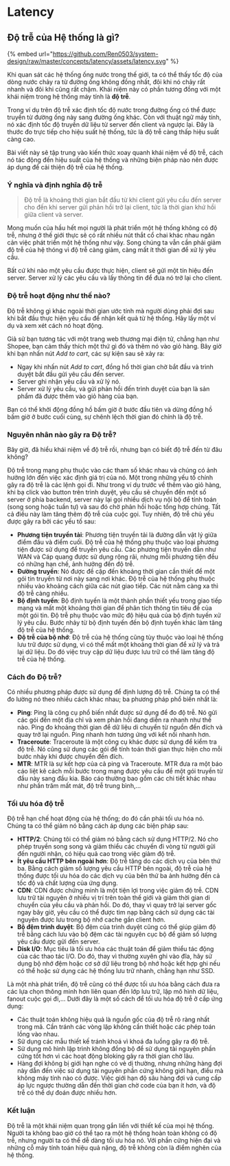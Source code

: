 # Latency

## Độ trễ của Hệ thống là gì?

{% embed url="https://github.com/Ren0503/system-design/raw/master/concepts/latency/assets/latency.svg" %}

Khi quan sát các hệ thống ống nước trong thế giới, ta có thể thấy tốc độ của dòng nước chảy ra từ đường ống không đồng nhất, đôi khi nó chảy rất nhanh và đôi khi cũng rất chậm. Khái niệm này có phần tương đồng với một khái niệm trong hệ thống máy tính là **độ trễ**.

Trong ví dụ trên độ trễ xác định tốc độ nước trong đường ống có thể được truyền từ đường ống này sang đường ống khác. Còn với thuật ngữ máy tính, nó xác định tốc độ truyền dữ liệu từ server đến client và ngược lại. Đây là thước đo trực tiếp cho hiệu suất hệ thống, tức là độ trễ càng thấp hiệu suất càng cao.

Bài viết này sẽ tập trung vào kiến thức xoay quanh khái niệm về độ trễ, cách nó tác động đến hiệu suất của hệ thống và những biện pháp nào nên được áp dụng để cải thiện độ trễ của hệ thống.

### Ý nghĩa và định nghĩa độ trễ

> Độ trễ là khoảng thời gian bắt đầu từ khi client gửi yêu cầu đến server cho đến khi server gửi phản hồi trở lại client, tức là thời gian khứ hồi giữa client và server.

Mong muốn của hầu hết mọi người là phát triển một hệ thống không có độ trễ, nhưng ở thế giới thực sẽ có rất nhiều nút thắt cổ chai khác nhau ngăn cản việc phát triển một hệ thống như vậy. Song chúng ta vẫn cần phải giảm độ trễ của hệ thóng vì độ trễ càng giảm, càng mất ít thời gian để xử lý yêu cầu.

Bất cứ khi nào một yêu cầu được thực hiện, client sẽ gửi một tín hiệu đến server. Server xử lý các yêu cầu và lấy thông tin để đưa nó trở lại cho client.

### Độ trễ hoạt động như thế nào?

Độ trễ không gì khác ngoài thời gian ước tính mà người dùng phải đợi sau khi bắt đầu thực hiện yêu cầu để nhận kết quả từ hệ thống. Hãy lấy một ví dụ và xem xét cách nó hoạt động.

Giả sử bạn tương tác với một trang web thương mại điện tử, chẳng hạn như Shopee, bạn cảm thấy thích một thứ gì đó và thêm nó vào giỏ hàng. Bây giờ khi bạn nhấn nút _Add to cart_, các sự kiện sau sẽ xảy ra:

* Ngay khi nhấn nút _Add to cart_, đồng hồ thời gian chờ bắt đầu và trình duyệt bắt đầu gửi yêu cầu đến server.
* Server ghi nhận yêu cầu và xử lý nó.
* Server xử lý yêu cầu, và gửi phản hồi đến trình duyệt của bạn là sản phẩm đã được thêm vào giỏ hàng của bạn.

Bạn có thể khởi động đồng hồ bấm giờ ở bước đầu tiên và dừng đồng hồ bấm giờ ở bước cuối cùng, sự chênh lệch thời gian đó chính là độ trễ.

### Nguyên nhân nào gây ra Độ trễ?

Bây giờ, đã hiểu khái niệm về độ trễ rồi, nhưng bạn có biết độ trễ đến từ đâu không?

Độ trễ trong mạng phụ thuộc vào các tham số khác nhau và chúng có ảnh hưởng lớn đến việc xác định giá trị của nó. Một trong những yếu tố chính gây ra độ trễ là các lệnh gọi đi. Như trong ví dụ trước về thêm vào giỏ hàng, khi bạ click vào button trên trình duyệt, yêu cầu sẽ chuyển đến một số server ở phía backend, server này lại gọi nhiều dịch vụ nội bộ để tính toán (song song hoặc tuần tự) và sau đó chờ phản hồi hoặc tổng hợp chúng. Tất cả điều này làm tăng thêm độ trễ của cuộc gọi. Tuy nhiên, độ trễ chủ yếu được gây ra bởi các yếu tố sau:

* **Phương tiện truyền tải**: Phương tiện truyền tải là đường dẫn vật lý giữa điểm đầu và điểm cuối. Độ trễ của hệ thống phụ thuộc vào loại phương tiện được sử dụng để truyền yêu cầu. Các phương tiện truyền dẫn như WAN và Cáp quang được sử dụng rộng rãi, nhưng mỗi phương tiện đều có những hạn chế, ảnh hưởng đến độ trễ.
* **Đường truyền**: Nó được đề cập đến khoảng thời gian cần thiết để một gói tin truyền từ nơi này sang nơi khác. Độ trễ của hệ thống phụ thuộc nhiều vào khoảng cách giữa các nút giao tiếp. Các nút nằm càng xa thì độ trễ càng nhiều.
* **Bộ định tuyến**: Bộ định tuyến là một thành phần thiết yếu trong giao tiếp mạng và mất một khoảng thời gian để phân tích thông tin tiêu đề của một gói tin. Độ trễ phụ thuộc vào mức độ hiệu quả của bộ định tuyến xử lý yêu cầu. Bước nhảy từ bộ định tuyến đến bộ định tuyến khác làm tăng độ trễ của hệ thống.
* **Độ trễ của bộ nhớ**: Độ trễ của hệ thống cũng tùy thuộc vào loại hệ thống lưu trữ được sử dụng, vì có thể mất một khoảng thời gian để xử lý và trả lại dữ liệu. Do đó việc truy cập dữ liệu được lưu trữ có thể làm tăng độ trễ của hệ thống.

### Cách đo Độ trễ?

Có nhiều phương pháp được sử dụng để định lượng độ trễ. Chúng ta có thể đo lường nó theo nhiều cách khác nhau; ba phương pháp phổ biến nhất là:

* **Ping**: Ping là công cụ phổ biến nhất được sử dụng để đo độ trễ. Nó gửi các gói đến một địa chỉ và xem phản hồi đang diễn ra nhanh như thế nào. Ping đo khoảng thời gian để dữ liệu di chuyển từ nguồn đến đích và quay trở lại nguồn. Ping nhanh hơn tương ứng với kết nối nhanh hơn.
* **Traceroute**: Traceroute là một công cụ khác được sử dụng để kiểm tra độ trễ. Nó cũng sử dụng các gói để tính toán thời gian thực hiện cho mỗi bước nhảy khi được chuyển đến đích.
* **MTR**: MTR là sự kết hợp của cả ping và Traceroute. MTR đưa ra một báo cáo liệt kê cách mỗi bước trong mạng được yêu cầu để một gói truyền từ đầu này sang đầu kia. Báo cáo thường bao gồm các chi tiết khác nhau như phần trăm mất mát, độ trễ trung bình,...

### Tối ưu hóa độ trễ

Độ trễ hạn chế hoạt động của hệ thống; do đó cần phải tối ưu hóa nó. Chúng ta có thể giảm nó bằng cách áp dụng các biện pháp sau:

* **HTTP/2**: Chúng tôi có thể giảm nó bằng cách sử dụng HTTP/2. Nó cho phép truyền song song và giảm thiểu các chuyến đi vòng từ người gửi đến người nhận, có hiệu quả cao trong việc giảm độ trễ.
* **Ít yêu cầu HTTP bên ngoài hơn**: Độ trễ tăng do các dịch vụ của bên thứ ba. Bằng cách giảm số lượng yêu cầu HTTP bên ngoài, độ trễ của hệ thống được tối ưu hóa do các dịch vụ của bên thứ ba ảnh hưởng đến cả tốc độ và chất lượng của ứng dụng.
* **CDN**: CDN được chứng minh là một tiện lợi trong việc giảm độ trễ. CDN lưu trữ tài nguyên ở nhiều vị trí trên toàn thế giới và giảm thời gian di chuyển của yêu cầu và phản hồi. Do đó, thay vì quay trở lại server gốc ngay bây giờ, yêu cầu có thể được tìm nạp bằng cách sử dụng các tài nguyên được lưu trong bộ nhớ cache gần client hơn.
* **Bộ đệm trình duyệt**: Bộ đệm của trình duyệt cũng có thể giúp giảm độ trễ bằng cách lưu vào bộ đệm các tài nguyên cục bộ để giảm số lượng yêu cầu được gửi đến server.
* **Disk I/O**: Mục tiêu là tối ưu hóa các thuật toán để giảm thiểu tác động của các thao tác I/O. Do đó, thay vì thường xuyên ghi vào đĩa, hãy sử dụng bộ nhớ đệm hoặc cơ sở dữ liệu trong bộ nhớ hoặc kết hợp ghi nếu có thể hoặc sử dụng các hệ thống lưu trữ nhanh, chẳng hạn như SSD.

Là một nhà phát triển, độ trễ cũng có thể được tối ưu hóa bằng cách đưa ra các lựa chọn thông minh hơn liên quan đến lớp lưu trữ, lập mô hình dữ liệu, fanout cuộc gọi đi,... Dưới đây là một số cách để tối ưu hóa độ trễ ở cấp ứng dụng:&#x20;

* Các thuật toán không hiệu quả là nguồn gốc của độ trễ rõ ràng nhất trong mã. Cần tránh các vòng lặp không cần thiết hoặc các phép toán lồng vào nhau.&#x20;
* Sử dụng các mẫu thiết kế tránh khoá vì khoá đa luồng gây ra độ trễ.&#x20;
* Sử dụng mô hình lập trình không đồng bộ để sử dụng tài nguyên phần cứng tốt hơn vì các hoạt động bloking gây ra thời gian chờ lâu.
* Hàng đợi không bị giới hạn nghe có vẻ dị thường, nhưng những hàng đợi này dẫn đến việc sử dụng tài nguyên phần cứng không giới hạn, điều mà không máy tính nào có được. Việc giới hạn độ sâu hàng đợi và cung cấp áp lực ngược thường dẫn đến thời gian chờ code của bạn ít hơn, và độ trễ có thể dự đoán được nhiều hơn.

### Kết luận

Độ trễ là một khái niệm quan trọng gắn liền với thiết kế của mọi hệ thống. Người ta không bao giờ có thể tạo ra một hệ thống hoàn toàn không có độ trễ, nhưng người ta có thể dễ dàng tối ưu hóa nó. Với phần cứng hiện đại và những cỗ máy tính toán hiệu quả nặng, độ trễ không còn là điểm nghẽn của hệ thống.
